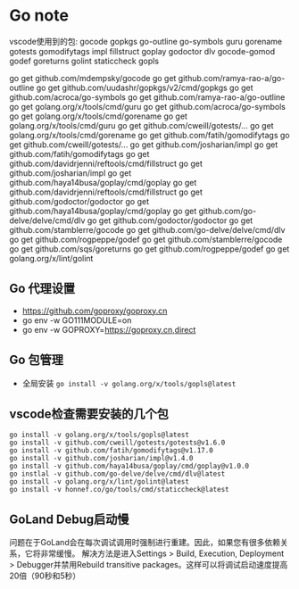 # Go note

vscode使用到的包:
gocode
gopkgs
go-outline
go-symbols
guru
gorename
gotests
gomodifytags
impl
fillstruct
goplay
godoctor
dlv
gocode-gomod
godef
goreturns
golint
staticcheck
gopls

go get github.com/mdempsky/gocode
go get github.com/ramya-rao-a/go-outline
go get github.com/uudashr/gopkgs/v2/cmd/gopkgs
go get github.com/acroca/go-symbols
go get github.com/ramya-rao-a/go-outline
go get golang.org/x/tools/cmd/guru
go get github.com/acroca/go-symbols
go get golang.org/x/tools/cmd/gorename
go get golang.org/x/tools/cmd/guru
go get github.com/cweill/gotests/...
go get golang.org/x/tools/cmd/gorename
go get github.com/fatih/gomodifytags
go get github.com/cweill/gotests/...
go get github.com/josharian/impl
go get github.com/fatih/gomodifytags
go get github.com/davidrjenni/reftools/cmd/fillstruct
go get github.com/josharian/impl
go get github.com/haya14busa/goplay/cmd/goplay
go get github.com/davidrjenni/reftools/cmd/fillstruct
go get github.com/godoctor/godoctor
go get github.com/haya14busa/goplay/cmd/goplay
go get github.com/go-delve/delve/cmd/dlv
go get github.com/godoctor/godoctor
go get github.com/stamblerre/gocode
go get github.com/go-delve/delve/cmd/dlv
go get github.com/rogpeppe/godef
go get github.com/stamblerre/gocode
go get github.com/sqs/goreturns
go get github.com/rogpeppe/godef
go get golang.org/x/lint/golint


## Go 代理设置

- <https://github.com/goproxy/goproxy.cn>
- go env -w GO111MODULE=on
- go env -w GOPROXY=https://goproxy.cn,direct

## Go 包管理

- 全局安装 `go install -v golang.org/x/tools/gopls@latest`

## vscode检查需要安装的几个包
```
go install -v golang.org/x/tools/gopls@latest
go install -v github.com/cweill/gotests/gotests@v1.6.0
go install -v github.com/fatih/gomodifytags@v1.17.0
go install -v github.com/josharian/impl@v1.4.0
go install -v github.com/haya14busa/goplay/cmd/goplay@v1.0.0
go instlal -v github.com/go-delve/delve/cmd/dlv@latest
go install -v golang.org/x/lint/golint@latest
go install -v honnef.co/go/tools/cmd/staticcheck@latest
```

## GoLand Debug启动慢

问题在于GoLand会在每次调试调用时强制进行重建。因此，如果您有很多依赖关系，它将非常缓慢。
解决方法是进入Settings > Build, Execution, Deployment > Debugger并禁用Rebuild transitive packages。这样可以将调试启动速度提高20倍（90秒和5秒）
